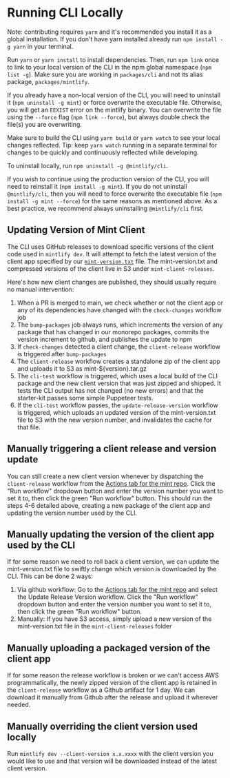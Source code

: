 # Running CLI Locally

Note: contributing requires `yarn` and it's recommended you install it as a global installation. If you don't have yarn installed already run `npm install -g yarn` in your terminal.

Run `yarn` or `yarn install` to install dependencies. Then, run `npm link` once to link to your local version of the CLI in the npm global namespace (`npm list -g`). Make sure you are working in `packages/cli` and not its alias package, `packages/mintlify`.

If you already have a non-local version of the CLI, you will need to uninstall it (`npm uninstall -g mint`) or force overwrite the executable file. Otherwise, you will get an `EEXIST` error on the mintlify binary. You can overwrite the file using the `--force` flag (`npm link --force`), but always double check the file(s) you are overwriting.

Make sure to build the CLI using `yarn build` or `yarn watch` to see your local changes reflected. Tip: keep `yarn watch` running in a separate terminal for changes to be quickly and continuously reflected while developing.

To uninstall locally, run `npm uninstall -g @mintlify/cli`.

If you wish to continue using the production version of the CLI, you will need to reinstall it (`npm install -g mint`). If you do not uninstall `@mintlify/cli`, then you will need to force overwrite the executable file (`npm install -g mint --force`) for the same reasons as mentioned above. As a best practice, we recommend always uninstalling `@mintlify/cli` first.

## Updating Version of Mint Client

The CLI uses GitHub releases to download specific versions of the client code used in `mintlify dev`. It will attempt to fetch the latest version of the client app specified by our [`mint-version.txt`](https://d1ctpt7j8wusba.cloudfront.net/mint-version.txt) file. The mint-version.txt and compressed versions of the client live in S3 under `mint-client-releases`.

Here's how new client changes are published, they should usually require no manual intervention:

1. When a PR is merged to main, we check whether or not the client app or any of its dependencies have changed with the `check-changes` workflow job
2. The `bump-packages` job always runs, which increments the version of any package that has changed in our monorepo packages, commits the version increment to github, and publishes the update to npm
3. If `check-changes` detected a client change, the `client-release` workflow is triggered after `bump-packages`
4. The `client-release` workflow creates a standalone zip of the client app and uploads it to S3 as mint-${version}.tar.gz
5. The `cli-test` workflow is triggered, which uses a local build of the CLI package and the new client version that was just zipped and shipped. It tests the CLI output has not changed (no new errors) and that the starter-kit passes some simple Puppeteer tests.
6. If the `cli-test` workflow passes, the `update-release-version` workflow is triggered, which uploads an updated version of the mint-version.txt file to S3 with the new version number, and invalidates the cache for that file.

## Manually triggering a client release and version update

You can still create a new client version whenever by dispatching the `client-release` workflow from the [Actions tab for the mint repo](https://github.com/mintlify/mint/actions). Click the "Run workflow" dropdown button and enter the version number you want to set it to, then click the green "Run workflow" button. This should run the steps 4-6 detailed above, creating a new package of the client app and updating the version number used by the CLI.

## Manually updating the version of the client app used by the CLI

If for some reason we need to roll back a client version, we can update the mint-version.txt file to swiftly change which version is downloaded by the CLI. This can be done 2 ways:

1. Via github workflow: Go to the [Actions tab for the mint repo](https://github.com/mintlify/mint/actions) and select the Update Release Version workflow. Click the "Run workflow" dropdown button and enter the version number you want to set it to, then click the green "Run workflow" button.
2. Manually: If you have S3 access, simply upload a new version of the mint-version.txt file in the `mint-client-releases` folder

## Manually uploading a packaged version of the client app

If for some reason the release workflow is broken or we can't access AWS programmatically, the newly zipped version of the client app is retained in the `client-release` workflow as a Github artifact for 1 day. We can download it manually from Github after the release and upload it wherever needed.

## Manually overriding the client version used locally

Run `mintlify dev --client-version x.x.xxxx` with the client version you would like to use and that version will be downloaded instead of the latest client version.
